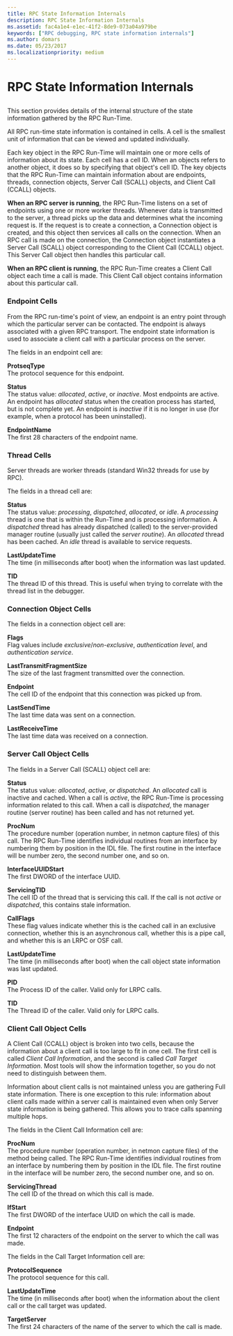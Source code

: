 ```yaml
---
title: RPC State Information Internals
description: RPC State Information Internals
ms.assetid: fac4a1e4-e1ec-41f2-8de9-073a04a979be
keywords: ["RPC debugging, RPC state information internals"]
ms.author: domars
ms.date: 05/23/2017
ms.localizationpriority: medium
---
```


# RPC State Information Internals


## <span id="ddk_rpc_state_information_internals_dbg"></span><span id="DDK_RPC_STATE_INFORMATION_INTERNALS_DBG"></span>


This section provides details of the internal structure of the state information gathered by the RPC Run-Time.

All RPC run-time state information is contained in cells. A cell is the smallest unit of information that can be viewed and updated individually.

Each key object in the RPC Run-Time will maintain one or more cells of information about its state. Each cell has a cell ID. When an objects refers to another object, it does so by specifying that object's cell ID. The key objects that the RPC Run-Time can maintain information about are endpoints, threads, connection objects, Server Call (SCALL) objects, and Client Call (CCALL) objects.

**When an RPC server is running**, the RPC Run-Time listens on a set of endpoints using one or more worker threads. Whenever data is transmitted to the server, a thread picks up the data and determines what the incoming request is. If the request is to create a connection, a Connection object is created, and this object then services all calls on the connection. When an RPC call is made on the connection, the Connection object instantiates a Server Call (SCALL) object corresponding to the Client Call (CCALL) object. This Server Call object then handles this particular call.

**When an RPC client is running**, the RPC Run-Time creates a Client Call object each time a call is made. This Client Call object contains information about this particular call.

### <span id="endpoint_cells"></span><span id="ENDPOINT_CELLS"></span>Endpoint Cells

From the RPC run-time's point of view, an endpoint is an entry point through which the particular server can be contacted. The endpoint is always associated with a given RPC transport. The endpoint state information is used to associate a client call with a particular process on the server.

The fields in an endpoint cell are:

<span id="ProtseqType"></span><span id="protseqtype"></span><span id="PROTSEQTYPE"></span>**ProtseqType**  
The protocol sequence for this endpoint.

<span id="Status"></span><span id="status"></span><span id="STATUS"></span>**Status**  
The status value: *allocated*, *active*, or *inactive*. Most endpoints are active. An endpoint has *allocated* status when the creation process has started, but is not complete yet. An endpoint is *inactive* if it is no longer in use (for example, when a protocol has been uninstalled).

<span id="EndpointName"></span><span id="endpointname"></span><span id="ENDPOINTNAME"></span>**EndpointName**  
The first 28 characters of the endpoint name.

### <span id="thread_cells"></span><span id="THREAD_CELLS"></span>Thread Cells

Server threads are worker threads (standard Win32 threads for use by RPC).

The fields in a thread cell are:

<span id="Status"></span><span id="status"></span><span id="STATUS"></span>**Status**  
The status value: *processing*, *dispatched*, *allocated*, or *idle*. A *processing* thread is one that is within the Run-Time and is processing information. A *dispatched* thread has already dispatched (called) to the server-provided manager routine (usually just called the *server routine*). An *allocated* thread has been cached. An *idle* thread is available to service requests.

<span id="LastUpdateTime"></span><span id="lastupdatetime"></span><span id="LASTUPDATETIME"></span>**LastUpdateTime**  
The time (in milliseconds after boot) when the information was last updated.

<span id="TID"></span><span id="tid"></span>**TID**  
The thread ID of this thread. This is useful when trying to correlate with the thread list in the debugger.

### <span id="connection_object_cells"></span><span id="CONNECTION_OBJECT_CELLS"></span>Connection Object Cells

The fields in a connection object cell are:

<span id="Flags"></span><span id="flags"></span><span id="FLAGS"></span>**Flags**  
Flag values include *exclusive*/*non-exclusive*, *authentication level*, and *authentication service*.

<span id="LastTransmitFragmentSize"></span><span id="lasttransmitfragmentsize"></span><span id="LASTTRANSMITFRAGMENTSIZE"></span>**LastTransmitFragmentSize**  
The size of the last fragment transmitted over the connection.

<span id="Endpoint"></span><span id="endpoint"></span><span id="ENDPOINT"></span>**Endpoint**  
The cell ID of the endpoint that this connection was picked up from.

<span id="LastSendTime"></span><span id="lastsendtime"></span><span id="LASTSENDTIME"></span>**LastSendTime**  
The last time data was sent on a connection.

<span id="LastReceiveTime"></span><span id="lastreceivetime"></span><span id="LASTRECEIVETIME"></span>**LastReceiveTime**  
The last time data was received on a connection.

### <span id="server_call_object_cells"></span><span id="SERVER_CALL_OBJECT_CELLS"></span>Server Call Object Cells

The fields in a Server Call (SCALL) object cell are:

<span id="Status"></span><span id="status"></span><span id="STATUS"></span>**Status**  
The status value: *allocated*, *active*, or *dispatched*. An *allocated* call is inactive and cached. When a call is *active*, the RPC Run-Time is processing information related to this call. When a call is *dispatched*, the manager routine (server routine) has been called and has not returned yet.

<span id="ProcNum"></span><span id="procnum"></span><span id="PROCNUM"></span>**ProcNum**  
The procedure number (operation number, in netmon capture files) of this call. The RPC Run-Time identifies individual routines from an interface by numbering them by position in the IDL file. The first routine in the interface will be number zero, the second number one, and so on.

<span id="InterfaceUUIDStart"></span><span id="interfaceuuidstart"></span><span id="INTERFACEUUIDSTART"></span>**InterfaceUUIDStart**  
The first DWORD of the interface UUID.

<span id="ServicingTID"></span><span id="servicingtid"></span><span id="SERVICINGTID"></span>**ServicingTID**  
The cell ID of the thread that is servicing this call. If the call is not *active* or *dispatched*, this contains stale information.

<span id="CallFlags"></span><span id="callflags"></span><span id="CALLFLAGS"></span>**CallFlags**  
These flag values indicate whether this is the cached call in an exclusive connection, whether this is an asynchronous call, whether this is a pipe call, and whether this is an LRPC or OSF call.

<span id="LastUpdateTime"></span><span id="lastupdatetime"></span><span id="LASTUPDATETIME"></span>**LastUpdateTime**  
The time (in milliseconds after boot) when the call object state information was last updated.

<span id="PID"></span><span id="pid"></span>**PID**  
The Process ID of the caller. Valid only for LRPC calls.

<span id="TID"></span><span id="tid"></span>**TID**  
The Thread ID of the caller. Valid only for LRPC calls.

### <span id="client_call_object_cells"></span><span id="CLIENT_CALL_OBJECT_CELLS"></span>Client Call Object Cells

A Client Call (CCALL) object is broken into two cells, because the information about a client call is too large to fit in one cell. The first cell is called *Client Call Information*, and the second is called *Call Target Information*. Most tools will show the information together, so you do not need to distinguish between them.

Information about client calls is not maintained unless you are gathering Full state information. There is one exception to this rule: information about client calls made within a server call is maintained even when only Server state information is being gathered. This allows you to trace calls spanning multiple hops.

The fields in the Client Call Information cell are:

<span id="ProcNum"></span><span id="procnum"></span><span id="PROCNUM"></span>**ProcNum**  
The procedure number (operation number, in netmon capture files) of the method being called. The RPC Run-Time identifies individual routines from an interface by numbering them by position in the IDL file. The first routine in the interface will be number zero, the second number one, and so on.

<span id="ServicingThread"></span><span id="servicingthread"></span><span id="SERVICINGTHREAD"></span>**ServicingThread**  
The cell ID of the thread on which this call is made.

<span id="IfStart"></span><span id="ifstart"></span><span id="IFSTART"></span>**IfStart**  
The first DWORD of the interface UUID on which the call is made.

<span id="Endpoint"></span><span id="endpoint"></span><span id="ENDPOINT"></span>**Endpoint**  
The first 12 characters of the endpoint on the server to which the call was made.

The fields in the Call Target Information cell are:

<span id="ProtocolSequence"></span><span id="protocolsequence"></span><span id="PROTOCOLSEQUENCE"></span>**ProtocolSequence**  
The protocol sequence for this call.

<span id="LastUpdateTime"></span><span id="lastupdatetime"></span><span id="LASTUPDATETIME"></span>**LastUpdateTime**  
The time (in milliseconds after boot) when the information about the client call or the call target was updated.

<span id="TargetServer"></span><span id="targetserver"></span><span id="TARGETSERVER"></span>**TargetServer**  
The first 24 characters of the name of the server to which the call is made.

 

 





